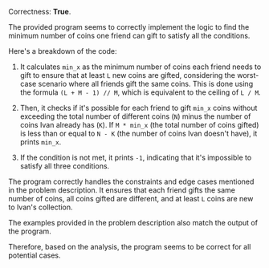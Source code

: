 Correctness: **True**.

The provided program seems to correctly implement the logic to find the minimum number of coins one friend can gift to satisfy all the conditions. 

Here's a breakdown of the code:

1. It calculates `min_x` as the minimum number of coins each friend needs to gift to ensure that at least `L` new coins are gifted, considering the worst-case scenario where all friends gift the same coins. This is done using the formula `(L + M - 1) // M`, which is equivalent to the ceiling of `L / M`.

2. Then, it checks if it's possible for each friend to gift `min_x` coins without exceeding the total number of different coins (`N`) minus the number of coins Ivan already has (`K`). If `M * min_x` (the total number of coins gifted) is less than or equal to `N - K` (the number of coins Ivan doesn't have), it prints `min_x`.

3. If the condition is not met, it prints `-1`, indicating that it's impossible to satisfy all three conditions.

The program correctly handles the constraints and edge cases mentioned in the problem description. It ensures that each friend gifts the same number of coins, all coins gifted are different, and at least `L` coins are new to Ivan's collection. 

The examples provided in the problem description also match the output of the program. 

Therefore, based on the analysis, the program seems to be correct for all potential cases.